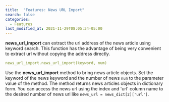 ```yaml
---
title:  "Features: News URL Import"
search: false
categories: 
  - Features
last_modified_at: 2021-11-29T08:05:34-05:00
---
```


**news_url_import** can extract the url address of the news article using keyword search. This function has the advantage of being very convenient to extract url without copying the address directly.


```yaml
news_url_import.news_url_import(keyword, num)
```

Use the **news_url_import** method to bring news article objects. Set the keyword of the news keyword and the number of news `num` to the parameter value of the method. The method returns news articles objects in dictionary form. You can access the news url using the index and 'url' column name to the desired number of news url like `news_url = news_dict[2]['url']`.